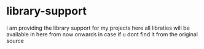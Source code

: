 # library-support
i am providing the library support for my projects here all libraties will be available in here from now onwards in case if u dont find it from the original source
